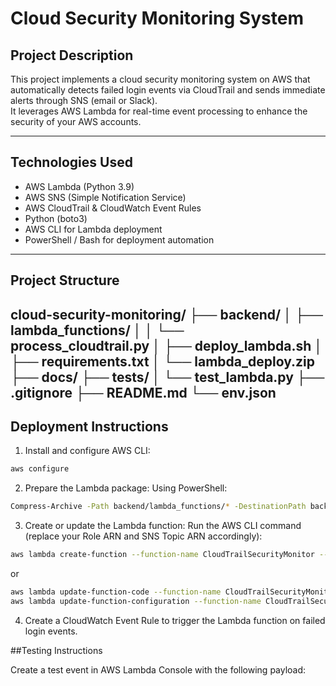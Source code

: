 # Cloud Security Monitoring System

## Project Description

This project implements a cloud security monitoring system on AWS that automatically detects failed login events via CloudTrail and sends immediate alerts through SNS (email or Slack).  
It leverages AWS Lambda for real-time event processing to enhance the security of your AWS accounts.

---

## Technologies Used

- AWS Lambda (Python 3.9)  
- AWS SNS (Simple Notification Service)  
- AWS CloudTrail & CloudWatch Event Rules  
- Python (boto3)  
- AWS CLI for Lambda deployment  
- PowerShell / Bash for deployment automation

---
## Project Structure
cloud-security-monitoring/
├── backend/
│ ├── lambda_functions/
│ │ └── process_cloudtrail.py
│ ├── deploy_lambda.sh
│ ├── requirements.txt
│ └── lambda_deploy.zip
├── docs/
├── tests/
│ └── test_lambda.py
├── .gitignore
├── README.md
└── env.json
---

## Deployment Instructions

1. Install and configure AWS CLI:

```bash
aws configure
```

2. Prepare the Lambda package:
   Using PowerShell:
```bash
Compress-Archive -Path backend/lambda_functions/* -DestinationPath backend/lambda_deploy.zip -Force
```

3. Create or update the Lambda function:
   Run the AWS CLI command (replace your Role ARN and SNS Topic ARN accordingly):
```bash
aws lambda create-function --function-name CloudTrailSecurityMonitor --runtime python3.9 --role arn:aws:iam::<ACCOUNT_ID>:role/<LAMBDA_ROLE> --handler process_cloudtrail.lambda_handler --zip-file fileb://backend/lambda_deploy.zip --environment file://env.json
```
or
```bash
aws lambda update-function-code --function-name CloudTrailSecurityMonitor --zip-file fileb://backend/lambda_deploy.zip
aws lambda update-function-configuration --function-name CloudTrailSecurityMonitor --e
```

4. Create a CloudWatch Event Rule to trigger the Lambda function on failed login events.

##Testing Instructions

Create a test event in AWS Lambda Console with the following payload:


